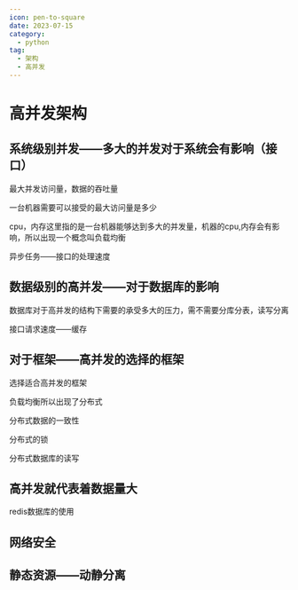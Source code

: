 ```yaml
---
icon: pen-to-square
date: 2023-07-15
category:
  - python
tag:
  - 架构
  - 高并发
---
```

# 高并发架构


## 系统级别并发——多大的并发对于系统会有影响（接口）

最大并发访问量，数据的吞吐量

一台机器需要可以接受的最大访问量是多少

cpu，内存这里指的是一台机器能够达到多大的并发量，机器的cpu,内存会有影响，所以出现一个概念叫负载均衡

异步任务——接口的处理速度

## 数据级别的高并发——对于数据库的影响

数据库对于高并发的结构下需要的承受多大的压力，需不需要分库分表，读写分离

接口请求速度——缓存



## 对于框架——高并发的选择的框架

选择适合高并发的框架

负载均衡所以出现了分布式

分布式数据的一致性

分布式的锁

分布式数据库的读写



## 高并发就代表着数据量大

redis数据库的使用

## 网络安全

## 静态资源——动静分离



